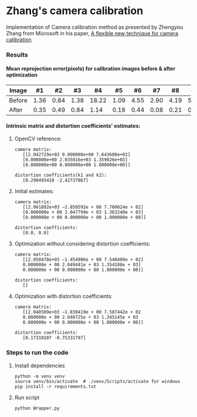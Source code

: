 # Zhang's camera calibration

Implementation of Camera calibration method as presented by Zhengyou Zhang from Microsoft in his paper,
[A flexible new technique for camera calibration](https://www.microsoft.com/en-us/research/wp-content/uploads/2016/02/tr98-71.pdf)

### Results

#### Mean reprojection error(pixels) for calibration images before & after optimization

Image | #1 | #2 | #3 | #4 | #5 | #6 | #7 | #8 | #9 | #10 | #11 | #12 | #13 |
--- | --- | --- | --- |--- |--- |--- |--- |--- |--- |--- |---|--- |--- |
Before | 1.36 | 0.84 | 1.38 | 18.22 | 1.09 | 4.55 | 2.90 | 4.19 | 5.30 | 4.86 | 22.52 | 12.02 | 41.11 |
After | 0.35 | 0.49 | 0.84 | 1.14 | 0.18 | 0.44 | 0.08 | 0.21 | 0.34 | 0.29 | 0.62 | 0.86 | 0.88 |


#### Intrinsic matrix and distortion coefficients' estimates:

1. OpenCV reference:
   ```
   camera matrix:
      [[2.042729e+03 0.000000e+00 7.643600e+02]
      [0.000000e+00 2.035016e+03 1.359026e+03]
      [0.000000e+00 0.000000e+00 1.000000e+00]]

   distortion coefficients(k1 and k2):
      [0.290493410 -2.42737867]
   ```

2. Initial estimates:
   ```
   camera matrix:
      [[2.061892e+03 −2.850592e + 00 7.760024e + 02]
      [0.000000e + 00 2.047799e + 03 1.363240e + 03]
      [0.000000e + 00 0.000000e + 00 1.000000e + 00]]

   distortion coefficients:
      [0.0, 0.0]
   ```

3. Optimization without considering distortion coefficients:
   ```
   camera matrix:
      [[2.058478e+03 −1.454986e + 00 7.540409e + 02]
      0.000000e + 00 2.049441e + 03 1.354108e + 03]
      0.000000e + 00 0.000000e + 00 1.000000e + 00]]

   distortion coefficients:
      []
   ```

4. Optimization with distortion coefficients:
   ```
   camera matrix:
      [[2.048509e+03 −1.830419e + 00 7.587442e + 02
      0.000000e + 00 2.040725e + 03 1.345145e + 03
      0.000000e + 00 0.000000e + 00 1.000000e + 00]]

   distortion coefficients:
      [0.17310107 -0.75331797]
   ```


### Steps to run the code

1. Install dependencies
    ```
    python -m venv venv
    source venv/bin/activate  # ./venv/Scripts/activate for windows
    pip install -r requirements.txt
    ```

2. Run script
    ```
    python Wrapper.py
    ```
